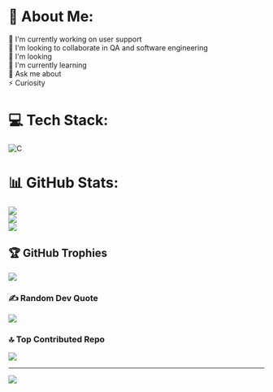 # 💫 About Me:
🔭 I'm currently working on user support<br>👯 I'm looking to collaborate in QA and software engineering <br>🤝 I'm looking <br>🌱 I'm currently learning<br>💬 Ask me about<br>⚡ Curiosity


# 💻 Tech Stack:
![C](https://img.shields.io/badge/c-%2300599C.svg?style=for-the-badge&logo=c&logoColor=white)
# 📊 GitHub Stats:
![](https://github-readme-stats.vercel.app/api?username=Lcds8&theme=shadow_blue&hide_border=false&include_all_commits=false&count_private=false)<br/>
![](https://github-readme-streak-stats.herokuapp.com/?user=Lcds8&theme=shadow_blue&hide_border=false)<br/>
![](https://github-readme-stats.vercel.app/api/top-langs/?username=Lcds8&theme=shadow_blue&hide_border=false&include_all_commits=false&count_private=false&layout=compact)

## 🏆 GitHub Trophies
![](https://github-profile-trophy.vercel.app/?username=Lcds8&theme=radical&no-frame=false&no-bg=false&margin-w=4)

### ✍️ Random Dev Quote
![](https://quotes-github-readme.vercel.app/api?type=horizontal&theme=radical)

### 🔝 Top Contributed Repo
![](https://github-contributor-stats.vercel.app/api?username=Lcds8&limit=5&theme=dark&combine_all_yearly_contributions=true)

---
[![](https://visitcount.itsvg.in/api?id=Lcds8&icon=0&color=0)](https://visitcount.itsvg.in)

<!-- Proudly created with GPRM ( https://gprm.itsvg.in ) -->
